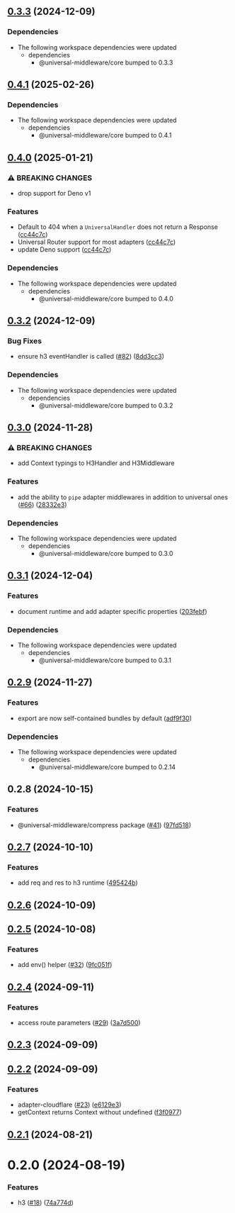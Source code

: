 ## [0.3.3](https://github.com/magne4000/universal-middleware/compare/h3-v0.3.2...h3-v0.3.3) (2024-12-09)


### Dependencies

* The following workspace dependencies were updated
  * dependencies
    * @universal-middleware/core bumped to 0.3.3

## [0.4.1](https://github.com/magne4000/universal-middleware/compare/h3-v0.4.0...h3-v0.4.1) (2025-02-26)


### Dependencies

* The following workspace dependencies were updated
  * dependencies
    * @universal-middleware/core bumped to 0.4.1

## [0.4.0](https://github.com/magne4000/universal-middleware/compare/h3-v0.3.3...h3-v0.4.0) (2025-01-21)


### ⚠ BREAKING CHANGES

* drop support for Deno v1

### Features

* Default to 404 when a `UniversalHandler` does not return a Response ([cc44c7c](https://github.com/magne4000/universal-middleware/commit/cc44c7cc1ef6f29df278ddabc093b4225b7e7bd5))
* Universal Router support for most adapters ([cc44c7c](https://github.com/magne4000/universal-middleware/commit/cc44c7cc1ef6f29df278ddabc093b4225b7e7bd5))
* update Deno support ([cc44c7c](https://github.com/magne4000/universal-middleware/commit/cc44c7cc1ef6f29df278ddabc093b4225b7e7bd5))


### Dependencies

* The following workspace dependencies were updated
  * dependencies
    * @universal-middleware/core bumped to 0.4.0

## [0.3.2](https://github.com/magne4000/universal-middleware/compare/h3-v0.3.1...h3-v0.3.2) (2024-12-09)


### Bug Fixes

* ensure h3 eventHandler is called ([#82](https://github.com/magne4000/universal-middleware/issues/82)) ([8dd3cc3](https://github.com/magne4000/universal-middleware/commit/8dd3cc385f06a46afec9239897b10361bd09b4ed))


### Dependencies

* The following workspace dependencies were updated
  * dependencies
    * @universal-middleware/core bumped to 0.3.2

## [0.3.0](https://github.com/magne4000/universal-middleware/compare/h3-v0.2.9...h3-v0.3.0) (2024-11-28)


### ⚠ BREAKING CHANGES

* add Context typings to H3Handler and H3Middleware

### Features

* add the ability to `pipe` adapter middlewares in addition to universal ones ([#66](https://github.com/magne4000/universal-middleware/issues/66)) ([28332e3](https://github.com/magne4000/universal-middleware/commit/28332e3e2bc3c2730191655ae77f56ab6a33d771))


### Dependencies

* The following workspace dependencies were updated
  * dependencies
    * @universal-middleware/core bumped to 0.3.0

## [0.3.1](https://github.com/magne4000/universal-middleware/compare/h3-v0.3.0...h3-v0.3.1) (2024-12-04)


### Features

* document runtime and add adapter specific properties ([203febf](https://github.com/magne4000/universal-middleware/commit/203febfec402d095a443b21255a8c2d4fa99fcab))


### Dependencies

* The following workspace dependencies were updated
  * dependencies
    * @universal-middleware/core bumped to 0.3.1

## [0.2.9](https://github.com/magne4000/universal-middleware/compare/h3-v0.2.8...h3-v0.2.9) (2024-11-27)


### Features

* export are now self-contained bundles by default ([adf9f30](https://github.com/magne4000/universal-middleware/commit/adf9f3007ac7655e6288fef24d418b159c79d8fd))


### Dependencies

* The following workspace dependencies were updated
  * dependencies
    * @universal-middleware/core bumped to 0.2.14

## 0.2.8 (2024-10-15)


### Features

* @universal-middleware/compress package ([#41](https://github.com/magne4000/universal-middleware/issues/41)) ([97fd518](https://github.com/magne4000/universal-middleware/commit/97fd51819192a1d8b1d6659995b197ae8ddeb163))


## [0.2.7](https://github.com/magne4000/universal-handler/compare/@universal-middleware/h3@0.2.6...@universal-middleware/h3@0.2.7) (2024-10-10)


### Features

* add req and res to h3 runtime ([495424b](https://github.com/magne4000/universal-handler/commit/495424b349209ef9b77fe4c5ace117633f3fc740))


## [0.2.6](https://github.com/magne4000/universal-handler/compare/@universal-middleware/h3@0.2.5...@universal-middleware/h3@0.2.6) (2024-10-09)



## [0.2.5](https://github.com/magne4000/universal-handler/compare/@universal-middleware/h3@0.2.4...@universal-middleware/h3@0.2.5) (2024-10-08)


### Features

* add env() helper ([#32](https://github.com/magne4000/universal-handler/issues/32)) ([9fc051f](https://github.com/magne4000/universal-handler/commit/9fc051f6423aac20a5a3c676893c88f9813a3069))



## [0.2.4](https://github.com/magne4000/universal-handler/compare/@universal-middleware/h3@0.2.3...@universal-middleware/h3@0.2.4) (2024-09-11)


### Features

* access route parameters ([#29](https://github.com/magne4000/universal-handler/issues/29)) ([3a7d500](https://github.com/magne4000/universal-handler/commit/3a7d500abe579f1d2387de038a7a437091be9e0d))



## [0.2.3](https://github.com/magne4000/universal-handler/compare/@universal-middleware/h3@0.2.2...@universal-middleware/h3@0.2.3) (2024-09-09)



## [0.2.2](https://github.com/magne4000/universal-handler/compare/@universal-middleware/h3@0.2.1...@universal-middleware/h3@0.2.2) (2024-09-09)


### Features

* adapter-cloudflare ([#23](https://github.com/magne4000/universal-handler/issues/23)) ([e6129e3](https://github.com/magne4000/universal-handler/commit/e6129e35bce87af34d45ed361140fb69ed822ffa))
* getContext returns Context without undefined ([f3f0977](https://github.com/magne4000/universal-handler/commit/f3f0977781da43131ad6b60bc63a25d913d8758c))



## [0.2.1](https://github.com/magne4000/universal-handler/compare/@universal-middleware/h3@0.2.0...@universal-middleware/h3@0.2.1) (2024-08-21)



# 0.2.0 (2024-08-19)


### Features

* h3 ([#18](https://github.com/magne4000/universal-handler/issues/18)) ([74a774d](https://github.com/magne4000/universal-handler/commit/74a774deaf56e60ee6be13d2e78f132bdcbe7b9c))

